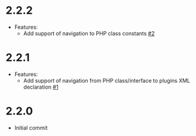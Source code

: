 2.2.2
=============
* Features:
    * Add support of navigation to PHP class constants <a href="https://github.com/voleye/magento-phpstorm-plugin/issues/2">#2</a>

2.2.1
=============
* Features:
    * Add support of navigation from PHP class/interface to plugins XML declaration <a href="https://github.com/voleye/magento-phpstorm-plugin/issues/1">#1</a>

2.2.0
=============
* Initial commit